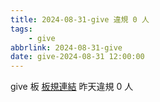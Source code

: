 ```yaml
---
title: 2024-08-31-give 違規 0 人
tags:
    - give
abbrlink: 2024-08-31-give
date: give-2024-08-31 12:00:00
---
```

give 板 [板規連結](https://www.ptt.cc/bbs/give/M.1612495900.A.C32.html)
昨天違規 0 人
